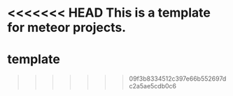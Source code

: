 <<<<<<< HEAD
This is a template for meteor projects.
=======
template
========
>>>>>>> 09f3b8334512c397e66b552697dc2a5ae5cdb0c6
